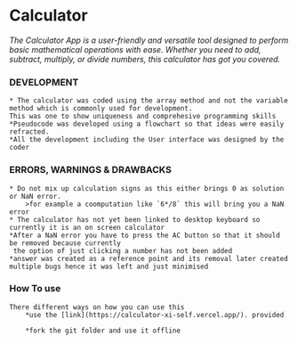 # Calculator
*The Calculator App is a user-friendly and versatile tool designed to perform basic mathematical operations with ease. Whether you need to add, subtract, multiply, or divide numbers, this calculator has got you covered.*  
### DEVELOPMENT
    * The calculator was coded using the array method and not the variable method which is commonly used for development. 
    This was one to show uniqueness and comprehesive programming skills
    *Pseudocode was developed using a flowchart so that ideas were easily refracted.
    *All the development including the User interface was designed by the coder

### ERRORS, WARNINGS & DRAWBACKS         
    * Do not mix up calculation signs as this either brings 0 as solution or NaN error.
        >for example a coomputation like `6*/8` this will bring you a NaN error
    * The calculator has not yet been linked to desktop keyboard so currently it is an on screen calculator
    *After a NaN error you have to press the AC button so that it should be removed because currently
     the option of just clicking a number has not been added
    *answer was created as a reference point and its removal later created multiple bugs hence it was left and just minimised
### How To use
    There different ways on how you can use this 
        *use the [link](https://calculator-xi-self.vercel.app/). provided
        
        *fork the git folder and use it offline

 

      
